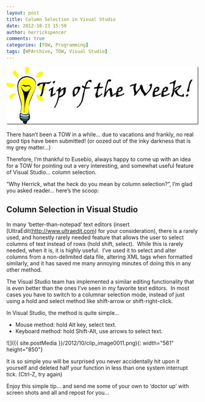 ```yaml
---
layout: post
title: Column Selection in Visual Studio
date: 2012-10-23 15:59
author: herrickspencer
comments: true
categories: [TOW, Programming]
tags: [WPArchive, TOW, Visual Studio]
---
```

![TOW](/assets/img/postMedia/TipOfTheWeek.jpg)

There hasn’t been a TOW in a while… due to vacations and frankly, no real good tips have been submitted! (or oozed out of the inky darkness that is my grey matter…)

Therefore, I’m thankful to Eusebio, always happy to come up with an idea for a TOW for pointing out a very interesting, and somewhat useful feature of Visual Studio… column selection.

“Why Herrick, what the heck do you mean by column selection?”, I’m glad you asked reader… here’s the scoop:

## Column Selection in Visual Studio

In many ‘better-than-notepad’ text editors (insert [UltraEdit(http://www.ultraedit.com) for your consideration), there is a rarely used, and honestly rarely needed feature that allows the user to select columns of text instead of rows (hold shift, select).  While this is rarely needed, when it is, it is highly useful.  I’ve used it to select and alter columns from a non-delimited data file, altering XML tags when formatted similarly, and it has saved me many annoying minutes of doing this in any other method.

The Visual Studio team has implemented a similar editing functionality that is even better than the ones I’ve seen in my favorite text editors.  In most cases you have to switch to a columnar selection mode, instead of just using a hold and select method like shift-arrow or shift-right-click.

In Visual Studio, the method is quite simple…
- Mouse method: hold Alt key, select text.
- Keyboard method: hold Shift-Alt, use arrows to select text.

![]({{ site.postMedia }}/2012/10/clip_image0011.png){: width="561" height="850"}

It is so simple you will be surprised you never accidentally hit upon it yourself and deleted half your function in less than one system interrupt tick. (Ctrl-Z, try again)

Enjoy this simple tip… and send me some of your own to ‘doctor up’ with screen shots and all and repost for you…
